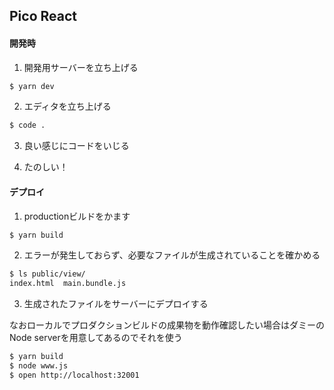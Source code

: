 
## Pico React

#### 開発時

1. 開発用サーバーを立ち上げる

```sh
$ yarn dev
```

2. エディタを立ち上げる

```sh
$ code .
```

3. 良い感じにコードをいじる

4. たのしい！


#### デプロイ

1. productionビルドをかます

```sh
$ yarn build
```

2. エラーが発生しておらず、必要なファイルが生成されていることを確かめる

```sh
$ ls public/view/
index.html  main.bundle.js
```

3. 生成されたファイルをサーバーにデプロイする

なおローカルでプロダクションビルドの成果物を動作確認したい場合はダミーのNode serverを用意してあるのでそれを使う

```sh
$ yarn build
$ node www.js
$ open http://localhost:32001
```

